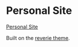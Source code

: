 # Personal Site

[Personal Site](https://brandonstilson.com)

Built on the [reverie theme](https://www.amitmerchant.com/reverie/).

